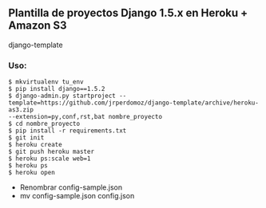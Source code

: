 ## Plantilla de proyectos Django 1.5.x en Heroku + Amazon S3

django-template

### Uso:

```shell
$ mkvirtualenv tu_env
$ pip install django==1.5.2
$ django-admin.py startproject --template=https://github.com/jrperdomoz/django-template/archive/heroku-as3.zip 
--extension=py,conf,rst,bat nombre_proyecto
$ cd nombre_proyecto
$ pip install -r requirements.txt
$ git init
$ heroku create
$ git push heroku master
$ heroku ps:scale web=1
$ heroku ps
$ heroku open
```

- Renombrar config-sample.json
- mv config-sample.json config.json

